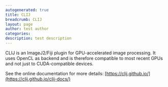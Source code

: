 ```yaml
---
autogenerated: true
title: CLIJ
breadcrumb: CLIJ
layout: page
author: test author
categories: 
description: test description
---
```


CLIJ is an ImageJ2/Fiji plugin for GPU-accelerated image processing. It uses OpenCL as backend and is therefore compatible to most recent GPUs and not just to CUDA-compatible devices.

See the online documentation for more details: [https://clij.github.io/](https://clij.github.io/clij-docs/)
